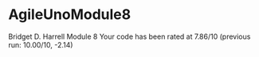 # AgileUnoModule8
Bridget D. Harrell
Module 8
Your code has been rated at 7.86/10 (previous run: 10.00/10, -2.14)
